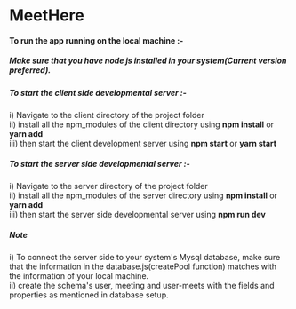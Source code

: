 # MeetHere
<h4>To run the app running on the local machine :-</h4>
<h5>Make sure that you have node js installed in your system(Current version preferred).</h5>
<h5>To start the client side developmental server :- </h5>
  i)   Navigate to the client directory of the project folder<br/>
  ii)  install all the npm_modules of the client directory using <b>npm install</b> or <b>yarn add</b><br/>
  iii) then start the client development server using <b>npm start</b> or <b>yarn start</b><br/>  

<h5>To start the server side developmental server :- </h5>
  i)   Navigate to the server directory of the project folder<br/>
  ii)  install all the npm_modules of the server directory using <b>npm install</b> or <b>yarn add</b><br/>
  iii) then start the server side developmental server using <b>npm run dev</b><br/>

<h5>Note</h5>
i)  To connect the server side to your system's Mysql database, make sure that the information in the database.js(createPool function) matches with the information of your local machine.</br>
ii) create the schema's user, meeting and user-meets with the fields and properties as mentioned in database setup. 
